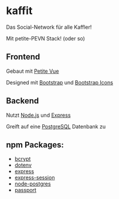 # kaffit

Das Social-Network für alle Kaffler!

Mit petite-PEVN Stack! (oder so)

## Frontend

Gebaut mit [Petite Vue](https://github.com/vuejs/petite-vue)

Designed mit [Bootstrap](https://github.com/twbs/bootstrap) und [Bootstrap Icons](https://github.com/twbs/icons)

## Backend

Nutzt [Node.js](https://nodejs.org/en) und [Express](https://github.com/expressjs/express)

Greift auf eine [PostgreSQL](https://www.postgresql.org/) Datenbank zu 

## npm Packages:
- [bcrypt](https://www.npmjs.com/package/bcrypt)
- [dotenv](https://www.npmjs.com/package/dotenv)
- [express](https://www.npmjs.com/package/express)
- [express-session](https://www.npmjs.com/package/express-session)
- [node-postgres](https://www.npmjs.com/package/pg)
- [passport](https://www.npmjs.com/package/passport)
